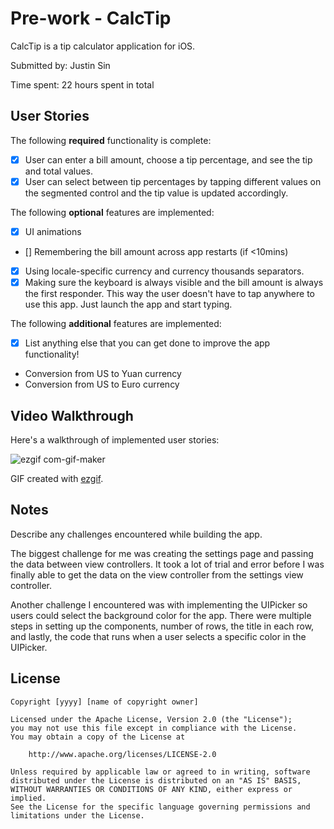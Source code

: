 # Pre-work - CalcTip

CalcTip is a tip calculator application for iOS.

Submitted by: Justin Sin

Time spent: 22 hours spent in total

## User Stories

The following **required** functionality is complete:

* [x] User can enter a bill amount, choose a tip percentage, and see the tip and total values.
* [x] User can select between tip percentages by tapping different values on the segmented control and the tip value is updated accordingly.

The following **optional** features are implemented:

* [x] UI animations
* [] Remembering the bill amount across app restarts (if <10mins)
* [x] Using locale-specific currency and currency thousands separators.
* [x] Making sure the keyboard is always visible and the bill amount is always the first responder. This way the user doesn't have to tap anywhere to use this app. Just launch the app and start typing.

The following **additional** features are implemented:

- [x] List anything else that you can get done to improve the app functionality!

* Conversion from US to Yuan currency
* Conversion from US to Euro currency

## Video Walkthrough

Here's a walkthrough of implemented user stories:

![ezgif com-gif-maker](https://user-images.githubusercontent.com/48116685/140548896-f5055db5-3c83-48a8-ba87-ac413aa9c329.gif)

GIF created with [ezgif](https://ezgif.com/maker).

## Notes

Describe any challenges encountered while building the app.

The biggest challenge for me was creating the settings page and passing the data between view controllers. It took a lot of trial and error before I was finally able to get the data on the view controller from the settings view controller. 

Another challenge I encountered was with implementing the UIPicker so users could select the background color for the app. There were multiple steps in setting up the components, number of rows, the title in each row, and lastly, the code that runs when a user selects a specific color in the UIPicker.

## License

    Copyright [yyyy] [name of copyright owner]

    Licensed under the Apache License, Version 2.0 (the "License");
    you may not use this file except in compliance with the License.
    You may obtain a copy of the License at

        http://www.apache.org/licenses/LICENSE-2.0

    Unless required by applicable law or agreed to in writing, software
    distributed under the License is distributed on an "AS IS" BASIS,
    WITHOUT WARRANTIES OR CONDITIONS OF ANY KIND, either express or implied.
    See the License for the specific language governing permissions and
    limitations under the License.
